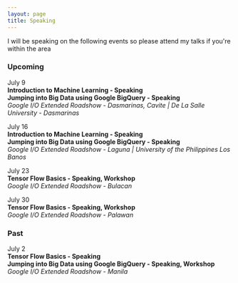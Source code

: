 ```yaml
---
layout: page
title: Speaking
---
```


<p>I will be speaking on the following events so please attend my talks if you're within the area</p>


### Upcoming ###

July 9  
**Introduction to Machine Learning - Speaking**  
**Jumping into Big Data using Google BigQuery - Speaking**  
*Google I/O Extended Roadshow - Dasmarinas, Cavite | De La Salle University - Dasmarinas*

July 16  
**Introduction to Machine Learning - Speaking**  
**Jumping into Big Data using Google BigQuery - Speaking**  
*Google I/O Extended Roadshow - Laguna | University of the Philippines Los Banos*

July 23  
**Tensor Flow Basics - Speaking, Workshop**  
*Google I/O Extended Roadshow - Bulacan*

July 30  
**Tensor Flow Basics - Speaking, Workshop**  
*Google I/O Extended Roadshow - Palawan*


### Past ###

July 2  
**Tensor Flow Basics - Speaking**  
**Jumping into Big Data using Google BigQuery - Speaking, Workshop**  
*Google I/O Extended Roadshow - Manila*